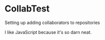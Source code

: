 # CollabTest
Setting up adding collaborators to repositories


I like JavaScript because it's so darn neat.
